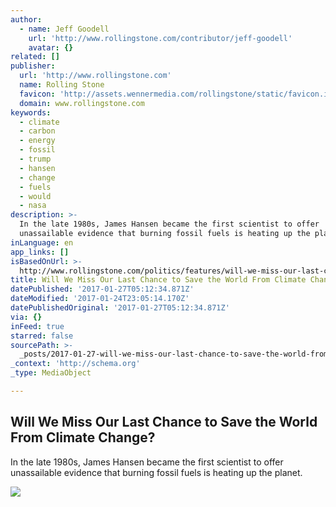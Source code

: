 ```yaml
---
author:
  - name: Jeff Goodell
    url: 'http://www.rollingstone.com/contributor/jeff-goodell'
    avatar: {}
related: []
publisher:
  url: 'http://www.rollingstone.com'
  name: Rolling Stone
  favicon: 'http://assets.wennermedia.com/rollingstone/static/favicon.ico'
  domain: www.rollingstone.com
keywords:
  - climate
  - carbon
  - energy
  - fossil
  - trump
  - hansen
  - change
  - fuels
  - would
  - nasa
description: >-
  In the late 1980s, James Hansen became the first scientist to offer
  unassailable evidence that burning fossil fuels is heating up the planet.
inLanguage: en
app_links: []
isBasedOnUrl: >-
  http://www.rollingstone.com/politics/features/will-we-miss-our-last-chance-to-survive-climate-change-w456917
title: Will We Miss Our Last Chance to Save the World From Climate Change?
datePublished: '2017-01-27T05:12:34.871Z'
dateModified: '2017-01-24T23:05:14.170Z'
datePublishedOriginal: '2017-01-27T05:12:34.871Z'
via: {}
inFeed: true
starred: false
sourcePath: >-
  _posts/2017-01-27-will-we-miss-our-last-chance-to-save-the-world-from-climate.md
_context: 'http://schema.org'
_type: MediaObject

---
```

<article style=""><h1>Will We Miss Our Last Chance to Save the World From Climate Change?</h1><p>In the late 1980s, James Hansen became the first scientist to offer unassailable evidence that burning fossil fuels is heating up the planet.</p><img src="http://img.wennermedia.com/social/r1278_nat_hansen_a-4745db2e-58f9-4f10-9960-34ef52b9017a.jpg" /></article>